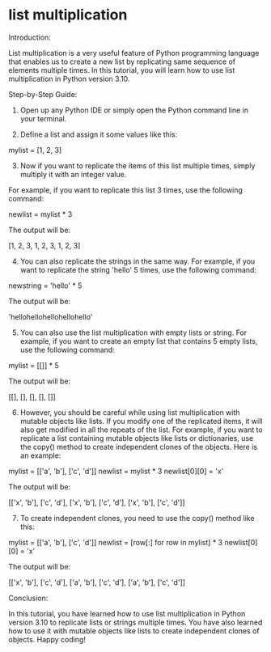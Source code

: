 
list multiplication
===================
Introduction:

List multiplication is a very useful feature of Python programming language that enables us to create a new list by replicating same sequence of elements multiple times. In this tutorial, you will learn how to use list multiplication in Python version 3.10.

Step-by-Step Guide:

1. Open up any Python IDE or simply open the Python command line in your terminal.

2. Define a list and assign it some values like this:

mylist = [1, 2, 3]

3. Now if you want to replicate the items of this list multiple times, simply multiply it with an integer value.

For example, if you want to replicate this list 3 times, use the following command:

newlist = mylist * 3

The output will be:

[1, 2, 3, 1, 2, 3, 1, 2, 3]

4. You can also replicate the strings in the same way. For example, if you want to replicate the string 'hello' 5 times, use the following command:

newstring = 'hello' * 5

The output will be:

'hellohellohellohellohello'

5. You can also use the list multiplication with empty lists or string. For example, if you want to create an empty list that contains 5 empty lists, use the following command:

mylist = [[]] * 5

The output will be:

[[], [], [], [], []]

6. However, you should be careful while using list multiplication with mutable objects like lists. If you modify one of the replicated items, it will also get modified in all the repeats of the list. For example, if you want to replicate a list containing mutable objects like lists or dictionaries, use the copy() method to create independent clones of the objects. Here is an example:

mylist = [['a', 'b'], ['c', 'd']]
newlist = mylist * 3
newlist[0][0] = 'x'

The output will be:

[['x', 'b'], ['c', 'd'], ['x', 'b'], ['c', 'd'], ['x', 'b'], ['c', 'd']]

7. To create independent clones, you need to use the copy() method like this:

mylist = [['a', 'b'], ['c', 'd']]
newlist = [row[:] for row in mylist] * 3
newlist[0][0] = 'x'

The output will be:

[['x', 'b'], ['c', 'd'], ['a', 'b'], ['c', 'd'], ['a', 'b'], ['c', 'd']]

Conclusion:

In this tutorial, you have learned how to use list multiplication in Python version 3.10 to replicate lists or strings multiple times. You have also learned how to use it with mutable objects like lists to create independent clones of objects. Happy coding!